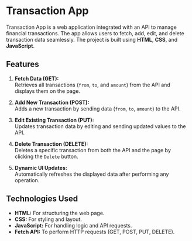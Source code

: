 # Transaction App

Transaction App is a web application integrated with an API to manage financial transactions. The app allows users to fetch, add, edit, and delete transaction data seamlessly. The project is built using **HTML**, **CSS**, and **JavaScript**.

## Features

1. **Fetch Data (GET):**  
   Retrieves all transactions (`from`, `to`, and `amount`) from the API and displays them on the page.

2. **Add New Transaction (POST):**  
   Adds a new transaction by sending data (`from`, `to`, `amount`) to the API.

3. **Edit Existing Transaction (PUT):**  
   Updates transaction data by editing and sending updated values to the API.

4. **Delete Transaction (DELETE):**  
   Deletes a specific transaction from both the API and the page by clicking the `Delete` button.

5. **Dynamic UI Updates:**  
   Automatically refreshes the displayed data after performing any operation.
   
## Technologies Used

- **HTML:** For structuring the web page.
- **CSS:** For styling and layout.
- **JavaScript:** For handling logic and API requests.
- **Fetch API:** To perform HTTP requests (GET, POST, PUT, DELETE).


